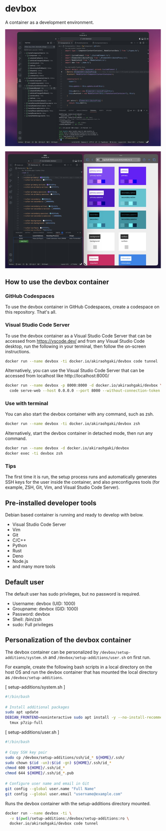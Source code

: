 # devbox

A container as a development environment.

![screenshot-01](images/screenshot-01.jpg)

![screenshot-02](images/screenshot-02.jpg)

## How to use the devbox container

### GitHub Codespaces

To use the devbox container in GitHub Codespaces, create a codespace on this repository.
That's all.

### Visual Studio Code Server

To use the devbox container as a Visual Studio Code Server that can be accessed from https://vscode.dev/ and from any Visual Studio Code desktop, run the following in your terminal, then follow the on-screen instructions.

```sh
docker run --name devbox -ti docker.io/akiraohgaki/devbox code tunnel
```

Alternatively, you can use the Visual Studio Code Server that can be accessed from localhost like http://localhost:8000/

```sh
docker run --name devbox -p 8000:8000 -d docker.io/akiraohgaki/devbox \
  code serve-web --host 0.0.0.0 --port 8000 --without-connection-token
```

### Use with terminal

You can also start the devbox container with any command, such as zsh.

```sh
docker run --name devbox -ti docker.io/akiraohgaki/devbox zsh
```

Alternatively, start the devbox container in detached mode, then run any command.

```sh
docker run --name devbox -d docker.io/akiraohgaki/devbox
docker exec -ti devbox zsh
```

### Tips

The first time it is run, the setup process runs and automatically generates SSH keys for the user inside the container, and also preconfigures tools (for example, ZSH, Git, Vim, and Visual Studio Code Server).

## Pre-installed developer tools

Debian based container is running and ready to develop with below.

- Visual Studio Code Server
- Vim
- Git
- C/C++
- Python
- Rust
- Deno
- Node.js
- and many more tools

## Default user

The default user has sudo privileges, but no password is required.

- Username: devbox (UID: 1000)
- Groupname: devbox (GID: 1000)
- Password: devbox
- Shell: /bin/zsh
- sudo: Full privileges

## Personalization of the devbox container

The devbox container can be personalized by `/devbox/setup-additions/system.sh` and `/devbox/setup-additions/user.sh` on first run.

For example, create the following bash scripts in a local directory on the host OS and run the devbox container that has mounted the local directory as `/devbox/setup-additions`.

[ setup-additions/system.sh ]

```bash
#!/bin/bash

# Install additional packages
sudo apt update
DEBIAN_FRONTEND=noninteractive sudo apt install -y --no-install-recommends \
  tmux p7zip-full
```

[ setup-additions/user.sh ]

```bash
#!/bin/bash

# Copy SSH key pair
sudo cp /devbox/setup-additions/ssh/id_* ${HOME}/.ssh/
sudo chown $(id -un):$(id -gn) ${HOME}/.ssh/id_*
chmod 600 ${HOME}/.ssh/id_*
chmod 644 ${HOME}/.ssh/id_*.pub

# Configure user name and email in Git
git config --global user.name "Full Name"
git config --global user.email "username@example.com"
```

Runs the devbox container with the setup-additions directory mounted.

```sh
docker run --name devbox -ti \
  -v $(pwd)/setup-additions:/devbox/setup-additions:ro \
  docker.io/akiraohgaki/devbox code tunnel
```
